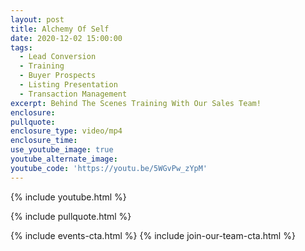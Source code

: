 ```yaml
---
layout: post
title: Alchemy Of Self
date: 2020-12-02 15:00:00
tags:
  - Lead Conversion
  - Training
  - Buyer Prospects
  - Listing Presentation
  - Transaction Management
excerpt: Behind The Scenes Training With Our Sales Team!
enclosure:
pullquote:
enclosure_type: video/mp4
enclosure_time:
use_youtube_image: true
youtube_alternate_image:
youtube_code: 'https://youtu.be/5WGvPw_zYpM'
---
```


{% include youtube.html %}

{% include pullquote.html %}

{% include events-cta.html %} {% include join-our-team-cta.html %}